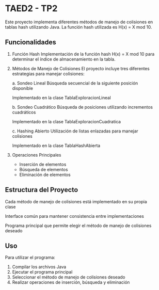 # TAED2 - TP2

Este proyecto implementa diferentes métodos de manejo de colisiones en tablas hash utilizando Java. La función hash utilizada es H(x) = X mod 10.

## Funcionalidades

1. Función Hash
   Implementación de la función hash H(x) = X mod 10 para determinar el índice de almacenamiento en la tabla.

2. Métodos de Manejo de Colisiones
   El proyecto incluye tres diferentes estrategias para manejar colisiones:

   a. Sondeo Lineal
   Búsqueda secuencial de la siguiente posición disponible

   Implementado en la clase TablaExploracionLineal

   b. Sondeo Cuadrático
   Búsqueda de posiciones utilizando incrementos cuadráticos

   Implementado en la clase TablaExploracionCuadratica

   c. Hashing Abierto
   Utilización de listas enlazadas para manejar colisiones

   Implementado en la clase TablaHashAbierta

3. Operaciones Principales
   - Inserción de elementos
   - Búsqueda de elementos
   - Eliminación de elementos

## Estructura del Proyecto

Cada método de manejo de colisiones está implementado en su propia clase

Interface común para mantener consistencia entre implementaciones

Programa principal que permite elegir el método de manejo de colisiones deseado

## Uso

Para utilizar el programa:

1. Compilar los archivos Java
2. Ejecutar el programa principal
3. Seleccionar el método de manejo de colisiones deseado
4. Realizar operaciones de inserción, búsqueda y eliminación
